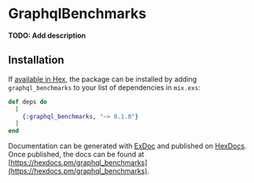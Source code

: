 # GraphqlBenchmarks

**TODO: Add description**

## Installation

If [available in Hex](https://hex.pm/docs/publish), the package can be installed
by adding `graphql_benchmarks` to your list of dependencies in `mix.exs`:

```elixir
def deps do
  [
    {:graphql_benchmarks, "~> 0.1.0"}
  ]
end
```

Documentation can be generated with [ExDoc](https://github.com/elixir-lang/ex_doc)
and published on [HexDocs](https://hexdocs.pm). Once published, the docs can
be found at [https://hexdocs.pm/graphql_benchmarks](https://hexdocs.pm/graphql_benchmarks).


